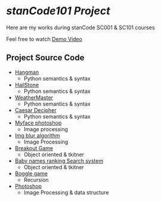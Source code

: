 # *stanCode101 Project*
Here are my works during stanCode SC001 & SC101 courses

Feel free to watch [Demo Video](https://drive.google.com/drive/folders/1Gi3bn9qPW_gR0ISyGzVPLd5Bztdvd7rF?usp=sharing)

## Project Source Code
- [Hangman](https://github.com/ShinJustinHolly3317/stanCode101/tree/main/stanCode%20Photoshop)
  - Python semantics & syntax
- [HailStone](https://github.com/ShinJustinHolly3317/stanCode101/tree/main/stanCode_hailstone)
  - Python semantics & syntax
- [WeatherMaster](https://github.com/ShinJustinHolly3317/stanCode101/tree/main/stanCode_weather_master)
  - Python semantics & syntax
- [Caesar Decipher](https://github.com/ShinJustinHolly3317/stanCode101/tree/main/stanCode_caesar_cipher_decipher)
  - Python semantics & syntax
- [Myface photoshop](https://github.com/ShinJustinHolly3317/stanCode101/tree/main/stanCode_myface_photoshop)
  - Image processing
- [Img blur algorithm](https://github.com/ShinJustinHolly3317/stanCode101/tree/main/stanCode_blur_algorithm)
  - Image Processing
- [Breakout Game](https://github.com/ShinJustinHolly3317/stanCode101/tree/main/stanCode_breakout_game)
  - Object oriented & tkitner
- [Baby names ranking Search system](https://github.com/ShinJustinHolly3317/stanCode101/tree/main/stanCode_babynames_searching)
  - Object oriented & tkitner
- [Boggle game](https://github.com/ShinJustinHolly3317/stanCode101/tree/main/stanCode_Boggle%20Game)
  - Recursion
- [Photoshop](https://github.com/ShinJustinHolly3317/stanCode101/tree/main/stanCode%20Photoshop)
  - Image Processing & data structure


